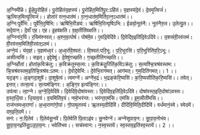 

  
अ॒ग्निमी॑ळॆ। ई॒ळॆ॒पु॒रोहि॑तं। पु॒रोहि॑तंय॒ज्ञस्य॑। पु॒रोहि॑त॒मिति॑पु॒र:ऽहि॑तं। य॒ज्ञस्य॑दे॒वं। दे॒वमृ॒त्विजं॑। ऋ॒त्विज॒मित्यृ॒त्विजं॑।। होता॑रं रत्न॒धात॑मं। र॒त्न॒धात॑म॒मिति॑र॒त्न॒ऽधात॑मं।।  
अ॒ग्नि:पूर्वे॑भि:। पूर्वे॑भि॒रृषि॑भि:। ऋषि॑भि॒रीड्य॑:। ऋषि॑भि॒रित्यृषि॑ऽभि:। ईड्यो॒नूत॑नै:। नूत॑नैरु॒त। उ॒तेत्यु॒त।। सदे॒वान्। दे॒वाँ एह। एह। इ॒हव॑क्षति। व॒क्ष॒तीति॑वक्षति।।  
अ॒ग्निना॑र॒यिं। र॒यिम॑श्नवत्। अ॒श्न॒व॒त्पोषं॑। पोष॑मे॒व। ए॒वदि॒वेदि॑वे। दि॒वेदि॑व॒इति॑दि॒वेऽदि॑वे।। य॒शसं॑वी॒रव॑त्तमं। वी॒रव॑त्तम॒मिति॑वी॒रव॑त्ऽतमं।।  
अग्ने॒यं। यंय॒ज्ञं। य॒ज्ञम॑ध्व॒रं। अ॒ध्व॒रंवि॒श्वत॑:। वि॒श्वत॑:परि॒भू:। प॒रि॒भूरसि॑। प॒रि॒भूरिति॑प॒रि॒ऽभू:। असीत्यसि॑।। सइत्। इद्दे॒वेषु॑। दे॒वेषु॑गच्छति। ग॒च्छ॒तीति॑गच्छति।।  
अ॒ग्निर्होता॑। होता॑क॒विक्र॑तु:। क॒विक्र॑तुस्स॒त्य:। क॒विक्र॑तु॒रिति॑क॒विऽक्र॑तु:। स॒त्यश्चि॒त्रश्र॑वस्तम:। चि॒त्रश्र॑वस्तम॒इति॑चि॒त्रश्र॑व:ऽतम:।। दे॒वोदे॒वेभि॑:। दे॒वेभि॒राग॑मत्। आग॑मत्। ग॒म॒दिति॑गमत्।। 1 ।।  
यद॒ङ्ग। अ॒ङ्गदा॒शुषे॑। दा॒शुषे॒त्वं। त्वमग्ने॑। अग्ने॑भ॒द्रं। भ॒द्रङ्क॑रि॒ष्यसि॑। क॒रि॒ष्यसीति॑क॒रि॒ष्यसि॑।। तवेत्। इत्तत्। तत्स॒त्यं। स॒त्यम॑ङ्गिर:। अ॒ङ्गि॒र इत्य॑ङ्गिर:।।  
उप॑त्वा। त्वा॒ग्ने। अ॒ग्ने॒दि॒वेदि॑वे। दि॒वेदि॑वे॒दोषा॑वस्त:। दि॒वेदि॑व॒इति॑दि॒वेऽदि॑वे। दोषा॑वस्त॒इति॒दोषा॑ऽवस्तः। व॒स्त॒र्धि॒या। धि॒याव॒यं। व॒यमिति॑व॒यं। नमो॒भर॑न्त:। भर॑न्त॒एम॑सि। एम॑सि। इ॒म॒सीती॑मसि।।  
राज॑न्तमध्व॒राणां॑। अ॒ध्व॒राणा॑गो॒पां। गो॒पामृ॒तस्य॑। ऋ॒तस्य॒दीदि॑विं। दीदि॑वि॒मिति॒दीदि॑विं। वर्ध॑मानं॒स्वे। स्वेदमे॑। दम॒इति॒दमे॑।।  
सन॑:। न॒:पि॒तेव॑ । पि॒तेव॑सू॒नवे॑। पि॒तेवेति॑ पि॒ताऽइ॑व। सू॒नवेग्ने॑। अग्ने॑सूपाय॒न:। सू॒पा॒य॒नोभ॑व। सू॒पा॒य॒नइति॑सु॒ऽउ॒पा॒य॒न:। भवेति॑भव।। सच॑स्वान:। न॒स्व॒स्तये॑। स्व॒स्तय॒इति॑स्व॒स्तये॑।। 2 ।।  
